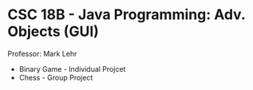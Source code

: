 # CSC 18B - Java Programming: Adv. Objects (GUI)

Professor: Mark Lehr


  - Binary Game - Individual Projcet
  - Chess - Group Project
